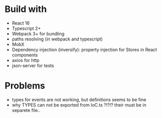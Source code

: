 # Build with
- React 16
- Typescript 2+
- Webpack 3+ for bundling
- paths resolving (in webpack and typescript)
- MobX
- Dependency injection (inversify): property injection for Stores in React components
- axios for http
- json-server for tests

# Problems
- types for events are not working, but definitions seems to be fine
- why TYPES can not be exported from IoC.ts ?!?!? their must be in separete file..